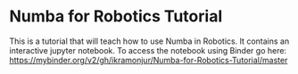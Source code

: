 # Numba for Robotics Tutorial
This is a tutorial that will teach how to use Numba in Robotics. It contains an interactive jupyter notebook. To access the notebook using Binder go here: https://mybinder.org/v2/gh/ikramonjur/Numba-for-Robotics-Tutorial/master